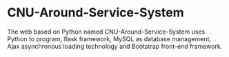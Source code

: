 # CNU-Around-Service-System
The web based on Python named CNU-Around-Service-System uses Python to program, flask framework, MySQL as database management, Ajax asynchronous loading technology and Bootstrap front-end framework.
